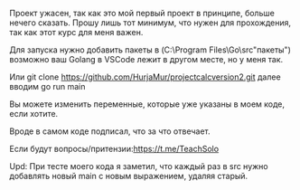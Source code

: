 Проект ужасен, так как это мой первый проект в принципе, больше нечего сказать. Прошу лишь тот минимум, что нужен для прохождения, так как этот 
курс для меня важен.

Для запуска нужно добавить пакеты в (C:\Program Files\Go\src\"пакеты") возможно ваш Golang в VSCode лежит в другом месте, но у меня так.

Или git clone https://github.com/HurjaMur/projectcalcversion2.git
далее вводим go run main

Вы можете изменить переменные, которые уже указаны в моем коде, если хотите.

Вроде в самом коде подписал, что за что отвечает.

Если будут вопросы/притензии:https://t.me/TeachSolo

Upd: При тесте моего кода я заметил, что каждый раз в src нужно добавлять новый main с новым выражением, удаляя старый.
